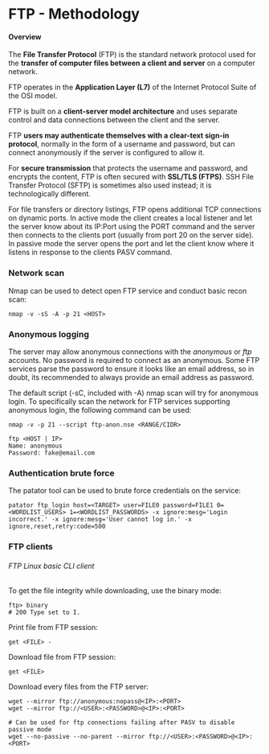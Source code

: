 # FTP - Methodology

#### Overview

The **File Transfer Protocol** (FTP) is the standard network protocol used for
the **transfer of computer files between a client and server** on a computer
network.

FTP operates in the **Application Layer (L7)** of the Internet Protocol Suite
of the OSI model.

FTP is built on a **client-server model architecture** and uses separate control
and data connections between the client and the server.

FTP **users may authenticate themselves with a clear-text sign-in protocol**,
normally in the form of a username and password, but can connect anonymously if
the server is configured to allow it.

For **secure transmission** that protects the username and password, and
encrypts the content, FTP is often secured with **SSL/TLS (FTPS)**.
SSH File Transfer Protocol (SFTP) is sometimes also used instead;
it is technologically different.

For file transfers or directory listings, FTP opens additional TCP connections
on dynamic ports. In active mode the client creates a local listener and let
the server know about its IP:Port using the PORT command and the server then
connects to the clients port (usually from port 20 on the server side).
In passive mode the server opens the port and let the client know where it
listens in response to the clients PASV command.

### Network scan

Nmap can be used to detect open FTP service and conduct basic recon scan:  

```
nmap -v -sS -A -p 21 <HOST>
```

### Anonymous logging

The server may allow anonymous connections with the *anonymous* or *ftp*
accounts. No password is required to connect as an anonymous. Some FTP services
parse the password to ensure it looks like an email address, so in doubt, its
recommended to always provide an email address as password.

The default script (-sC, included with -A) nmap scan will try for anonymous
login. To specifically scan the network for FTP services supporting anonymous
login, the following command can be used:

```
nmap -v -p 21 --script ftp-anon.nse <RANGE/CIDR>

ftp <HOST | IP>
Name: anonymous
Password: fake@email.com
```

### Authentication brute force

The patator tool can be used to brute force credentials on the service:

```
patator ftp_login host=<TARGET> user=FILE0 password=FILE1 0=<WORDLIST_USERS> 1=<WORDLIST_PASSWORDS> -x ignore:mesg='Login incorrect.' -x ignore:mesg='User cannot log in.' -x ignore,reset,retry:code=500
```

### FTP clients

###### FTP Linux basic CLI client

To get the file integrity while downloading, use the binary mode:

```
ftp> binary
# 200 Type set to I.
```

Print file from FTP session:

```
get <FILE> -
```

Download file from FTP session:

```
get <FILE>
```

Download every files from the FTP server:

```
wget --mirror ftp://anonymous:nopass@<IP>:<PORT>
wget --mirror ftp://<USER>:<PASSWORD>@<IP>:<PORT>

# Can be used for ftp connections failing after PASV to disable passive mode
wget --no-passive --no-parent --mirror ftp://<USER>:<PASSWORD>@<IP>:<PORT>
```
